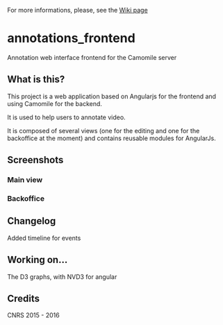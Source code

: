 For more informations, please, see the [Wiki page ](https://github.com/johannpoignant/annotations_frontend/wiki)

# annotations_frontend
Annotation web interface frontend for the Camomile server

## What is this?
This project is a web application based on Angularjs for the frontend and using Camomile for the backend.

It is used to help users to annotate video.

It is composed of several views (one for the editing and one for the backoffice at the moment) and contains reusable modules for AngularJs.

## Screenshots

### Main view

### Backoffice

## Changelog

Added timeline for events

## Working on...

The D3 graphs, with NVD3 for angular

## Credits
CNRS 2015 - 2016
